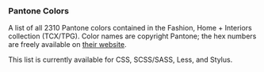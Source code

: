 ### Pantone Colors

A list of all 2310 Pantone colors contained in the Fashion, Home + Interiors collection (TCX/TPG). Color names are copyright Pantone; the hex numbers are freely available on [their website](http://pantone.com).

This list is currently available for CSS, SCSS/SASS, Less, and Stylus.
